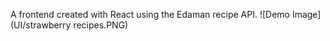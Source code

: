 A frontend created with React using the Edaman recipe API. 
![Demo Image](UI/strawberry recipes.PNG)
